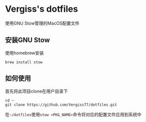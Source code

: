 # Vergiss's dotfiles
使用GNU Stow管理的MacOS配置文件

## 安装GNU Stow
使用homebrew安装
```shell
brew install stow
```

## 如何使用
首先将此项目clone在用户目录下
```shell
cd ~
git clone https://github.com/Vergiss77/dotfiles.git
```

在`~/dotfiles`使用`stow <PKG_NAME>`命令将对应的配置文件应用到系统中

